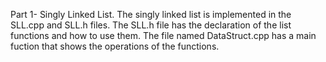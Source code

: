 Part 1- Singly Linked List.
The singly linked list is implemented in the SLL.cpp and SLL.h files. The SLL.h file has the declaration of the list functions and how to use them. The file named DataStruct.cpp has a main fuction that shows the operations
of the functions.
